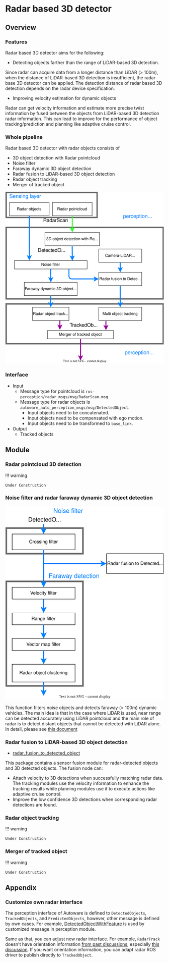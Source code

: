 # Radar based 3D detector

## Overview

### Features

Radar based 3D detector aims for the following:

- Detecting objects farther than the range of LiDAR-based 3D detection.

Since radar can acquire data from a longer distance than LiDAR (> 100m), when the distance of LiDAR-based 3D detection is insufficient, the radar base 3D detector can be applied.
The detection distance of radar based 3D detection depends on the radar device specification.

- Improving velocity estimation for dynamic objects

Radar can get velocity information and estimate more precise twist information by fused between the objects from LiDAR-based 3D detection radar information.
This can lead to improve for the performance of object tracking/prediction and planning like adaptive cruise control.

### Whole pipeline

Radar based 3D detector with radar objects consists of

- 3D object detection with Radar pointcloud
- Noise filter
- Faraway dynamic 3D object detection
- Radar fusion to LiDAR-based 3D object detection
- Radar object tracking
- Merger of tracked object

![Radar based 3D detector](image/radar-based-3d-detector.drawio.svg)

### Interface

- Input
  - Message type for pointcloud is `ros-perception/radar_msgs/msg/RadarScan.msg`
  - Message type for radar objects is `autoware_auto_perception_msgs/msg/DetectedObject`.
    - Input objects need to be concatenated.
    - Input objects need to be compensated with ego motion.
    - Input objects need to be transformed to `base_link`.
- Output
  - Tracked objects

## Module

### Radar pointcloud 3D detection

!!! warning

    Under Construction

### Noise filter and radar faraway dynamic 3D object detection

![faraway object detection](image/faraway-object-detection.drawio.svg)

This function filters noise objects and detects faraway (> 100m) dynamic vehicles.
The main idea is that in the case where LiDAR is used, near range can be detected accurately using LiDAR pointcloud and the main role of radar is to detect distant objects that cannot be detected with LiDAR alone.
In detail, please see [this document](faraway-object-detection.md)

### Radar fusion to LiDAR-based 3D object detection

- [radar_fusion_to_detected_object](https://github.com/autowarefoundation/autoware_universe/tree/main/perception/autoware_radar_fusion_to_detected_object)

This package contains a sensor fusion module for radar-detected objects and 3D detected objects. The fusion node can:

- Attach velocity to 3D detections when successfully matching radar data. The tracking modules use the velocity information to enhance the tracking results while planning modules use it to execute actions like adaptive cruise control.
- Improve the low confidence 3D detections when corresponding radar detections are found.

### Radar object tracking

!!! warning

    Under Construction

### Merger of tracked object

!!! warning

    Under Construction

## Appendix

### Customize own radar interface

The perception interface of Autoware is defined to `DetectedObjects`, `TrackedObjects`, and `PredictedObjects`, however, other message is defined by own cases. For example, [DetectedObjectWithFeature](https://github.com/tier4/tier4_autoware_msgs/tree/tier4/universe/tier4_perception_msgs/msg/object_recognition) is used by customized message in perception module.

Same as that, you can adjust new radar interface.
For example, `RadarTrack` doesn't have orientation information [from past discussions](https://github.com/ros-perception/radar_msgs/pull/3), especially [this discussion](https://github.com/ros-perception/radar_msgs/pull/3#issuecomment-661599741).
If you want orientation information, you can adapt radar ROS driver to publish directly to `TrackedObject`.
